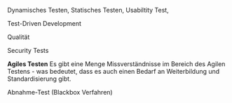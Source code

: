 Dynamisches Testen, Statisches Testen, Usabiltity Test, 

Test-Driven Development

Qualität

Security Tests

__Agiles Testen__
 Es gibt eine Menge Missverständnisse im Bereich des Agilen Testens - was bedeutet, dass es auch einen Bedarf an Weiterbildung und Standardisierung gibt.

 Abnahme-Test (Blackbox Verfahren)